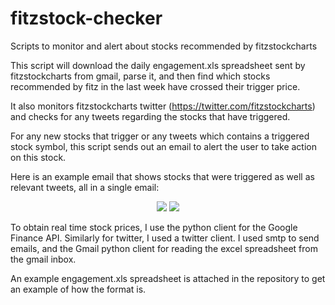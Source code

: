 # fitzstock-checker
Scripts to monitor and alert about stocks recommended by fitzstockcharts

This script will download the daily engagement.xls spreadsheet sent by fitzstockcharts from gmail, parse it, and then find which stocks recommended by fitz in the last week have crossed their trigger price.

It also monitors fitzstockcharts twitter (https://twitter.com/fitzstockcharts) and checks for any tweets regarding the stocks that have triggered.

For any new stocks that trigger or any tweets which contains a triggered stock symbol, this script sends out an email to alert the user to take action on this stock.

Here is an example email that shows stocks that were triggered as well as relevant tweets, all in a single email:

<p align="center">
  <img src="https://s30.postimg.org/o3wn7a6hd/Screen_Shot_2017_01_09_at_2_25_22_PM.png"/>
  <img src="https://s28.postimg.org/zc1qeyclp/Screen_Shot_2017_01_09_at_2_32_13_PM.png"/>
</p>

To obtain real time stock prices, I use the python client for the Google Finance API. Similarly for twitter, I used a twitter client. I used smtp to send emails, and the Gmail python client for reading the excel spreadsheet from the gmail inbox.

An example engagement.xls spreadsheet is attached in the repository to get an example of how the format is.
